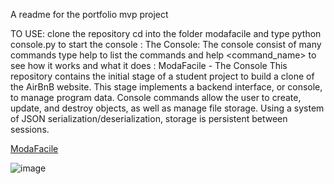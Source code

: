 A readme for the portfolio mvp 
project

TO USE: clone the repository cd into the folder modafacile and type python console.py to start the  console : The Console: The console consist of many commands type help to list the commands and help <command_name> to see how it works and what it does :
ModaFacile - The Console
This repository contains the initial stage of a student project to build a clone of the AirBnB website. This stage implements a backend interface, or console, to manage program data. Console commands allow the user to create, update, and destroy objects, as well as manage file storage. Using a system of JSON serialization/deserialization, storage is persistent between sessions.


<a href="http://vale-hash.tech/modafacile/">ModaFacile</a>



![image](https://github.com/valehash/moda_facile/assets/155540375/61476b48-161e-4eb0-9f44-a7bef4e623f0)
